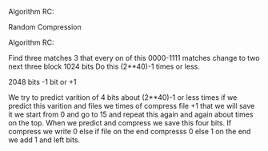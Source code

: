 Algorithm RC:

Random Compression

Algorithm RC:

Find three matches 3 that every on of this 0000-1111 matches change to two next three block 1024 bits Do this (2**40)-1 times or less.

2048 bits -1 bit or +1

We try to predict varition of 4 bits about (2**40)-1 or less times if we predict this varition and files we times of compress file +1 that we will save it we start from 0 and go to 15 and repeat this again and again about times on the top. When we predict and compress we save this four bits. If compress we write 0 else if file on the end compresss 0 else 1 on the end we add 1 and left bits.
